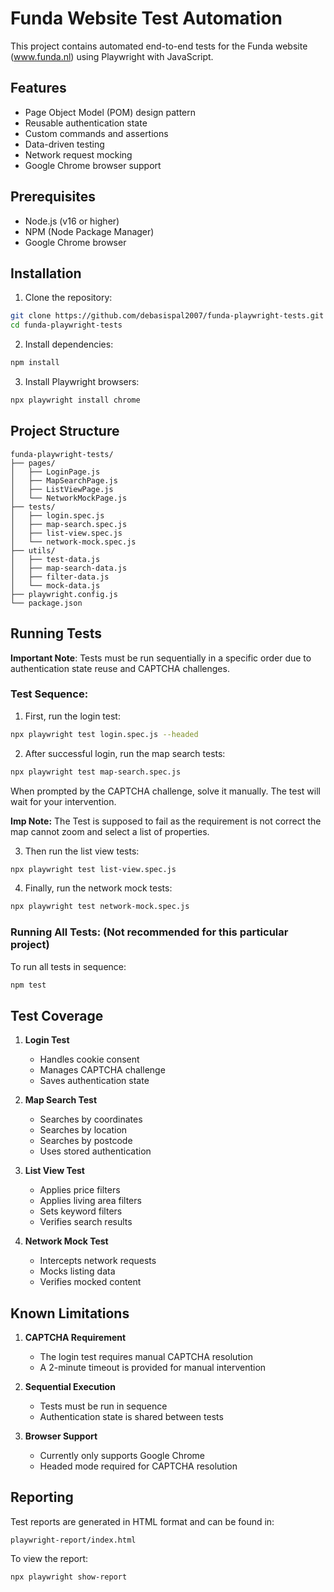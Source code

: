 # Funda Website Test Automation

This project contains automated end-to-end tests for the Funda website (www.funda.nl) using Playwright with JavaScript.

## Features

- Page Object Model (POM) design pattern
- Reusable authentication state
- Custom commands and assertions
- Data-driven testing
- Network request mocking
- Google Chrome browser support

## Prerequisites

- Node.js (v16 or higher)
- NPM (Node Package Manager)
- Google Chrome browser

## Installation

1. Clone the repository:
```bash
git clone https://github.com/debasispal2007/funda-playwright-tests.git
cd funda-playwright-tests
```

2. Install dependencies:
```bash
npm install
```

3. Install Playwright browsers:
```bash
npx playwright install chrome
```

## Project Structure

```
funda-playwright-tests/
├── pages/
│   ├── LoginPage.js
│   ├── MapSearchPage.js
│   ├── ListViewPage.js
│   └── NetworkMockPage.js
├── tests/
│   ├── login.spec.js
│   ├── map-search.spec.js
│   ├── list-view.spec.js
│   └── network-mock.spec.js
├── utils/
│   ├── test-data.js
│   ├── map-search-data.js
│   ├── filter-data.js
│   └── mock-data.js
├── playwright.config.js
└── package.json
```

## Running Tests

**Important Note**: Tests must be run sequentially in a specific order due to authentication state reuse and CAPTCHA challenges.

### Test Sequence:

1. First, run the login test:
```bash
npx playwright test login.spec.js --headed
```

2. After successful login, run the map search tests:
```bash
npx playwright test map-search.spec.js
```
When prompted by the CAPTCHA challenge, solve it manually. The test will wait for your intervention.

**Imp Note:**
The Test is supposed to fail as the requirement is not correct the map cannot zoom and select a list of properties.

3. Then run the list view tests:
```bash
npx playwright test list-view.spec.js
```

4. Finally, run the network mock tests:
```bash
npx playwright test network-mock.spec.js
```

### Running All Tests: (Not recommended for this particular project)
To run all tests in sequence:
```bash
npm test
```

## Test Coverage

1. **Login Test**
   - Handles cookie consent
   - Manages CAPTCHA challenge
   - Saves authentication state

2. **Map Search Test**
   - Searches by coordinates
   - Searches by location
   - Searches by postcode
   - Uses stored authentication

3. **List View Test**
   - Applies price filters
   - Applies living area filters
   - Sets keyword filters
   - Verifies search results

4. **Network Mock Test**
   - Intercepts network requests
   - Mocks listing data
   - Verifies mocked content

## Known Limitations

1. **CAPTCHA Requirement**
   - The login test requires manual CAPTCHA resolution
   - A 2-minute timeout is provided for manual intervention

2. **Sequential Execution**
   - Tests must be run in sequence
   - Authentication state is shared between tests

3. **Browser Support**
   - Currently only supports Google Chrome
   - Headed mode required for CAPTCHA resolution

## Reporting

Test reports are generated in HTML format and can be found in:
```
playwright-report/index.html
```

To view the report:
```bash
npx playwright show-report
```
